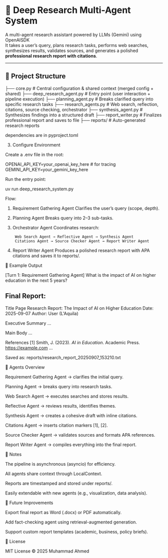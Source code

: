 # 🧠 Deep Research Multi-Agent System

A multi-agent research assistant powered by LLMs (Gemini) using OpenAISDK  
It takes a user’s query, plans research tasks, performs web searches, synthesizes results, validates sources, and generates a polished **professional research report with citations**.

---

## 📂 Project Structure

├── core.py # Central configuration & shared context (merged config + shared)
├── deep_research_agent.py # Entry point (user interaction + pipeline execution)
├── planning_agent.py # Breaks clarified query into specific research tasks
├── research_agents.py # Web search, reflection, citations, source checking, orchestrator
├── synthesis_agent.py # Synthesizes findings into a structured draft
├── report_writer.py # Finalizes professional report and saves to file
├── reports/ # Auto-generated research reports

dependencies are in pyproject.toml

3. Configure Environment

Create a .env file in the root:

OPENAI_API_KEY=your_openai_key_here # for tracing
GEMINI_API_KEY=your_gemini_key_here

Run the entry point:

uv run deep_research_system.py 

Flow:

1. Requirement Gathering Agent
    Clarifies the user’s query (scope, depth).

2. Planning Agent
    Breaks query into 2–3 sub-tasks.

3. Orchestrator Agent
    Coordinates research:

        Web Search Agent → Reflective Agent → Synthesis Agent
        Citations Agent → Source Checker Agent → Report Writer Agent

4. Report Writer Agent
    Produces a polished research report with APA citations and saves it to reports/.


📄 Example Output

[Turn 1: Requirement Gathering Agent]
What is the impact of AI on higher education in the next 5 years?

Final Report:
---------------------------------
Title Page
Research Report: The Impact of AI on Higher Education
Date: 2025-09-07
Author: User (L'Aquila)

Executive Summary
...

Main Body
...

References
[1] Smith, J. (2023). *AI in Education*. Academic Press. https://example.com
...


Saved as:
reports/research_report_20250907_153210.txt


🧩 Agents Overview

Requirement Gathering Agent → clarifies the initial query.

Planning Agent → breaks query into research tasks.

Web Search Agent → executes searches and stores results.

Reflective Agent → reviews results, identifies themes.

Synthesis Agent → creates a cohesive draft with inline citations.

Citations Agent → inserts citation markers [1], [2].

Source Checker Agent → validates sources and formats APA references.

Report Writer Agent → compiles everything into the final report.




📌 Notes

The pipeline is asynchronous (asyncio) for efficiency.

All agents share context through LocalContext.

Reports are timestamped and stored under reports/.

Easily extendable with new agents (e.g., visualization, data analysis).



🔮 Future Improvements

Export final report as Word (.docx) or PDF automatically.

Add fact-checking agent using retrieval-augmented generation.

Support custom report templates (academic, business, policy briefs).


📜 License

MIT License © 2025 Muhammad Ahmed

